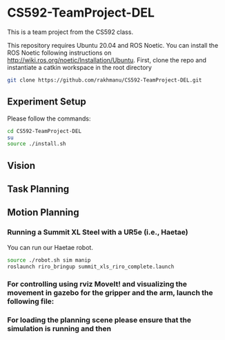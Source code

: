 # CS592-TeamProject-DEL
This is a team project from the CS592 class.   

This repository requires Ubuntu 20.04 and ROS Noetic. You can install the ROS Noetic following instructions on http://wiki.ros.org/noetic/Installation/Ubuntu.
First, clone the repo and instantiate a catkin workspace in the root directory
~~~~bash
git clone https://github.com/rakhmanu/CS592-TeamProject-DEL.git
~~~~
## Experiment Setup
Please follow the commands: 
~~~~bash
cd CS592-TeamProject-DEL
su
source ./install.sh
~~~~

## Vision 
## Task Planning 

## Motion Planning

### Running a Summit XL Steel with a UR5e (i.e., Haetae)
You can run our Haetae robot.
~~~~bash
source ./robot.sh sim manip
roslaunch riro_bringup summit_xls_riro_complete.launch
~~~~

### For controlling using rviz MoveIt! and visualizing the movement in gazebo for the gripper and the arm, launch the following file:
### For loading the planning scene please ensure that the simulation is running and then

  

